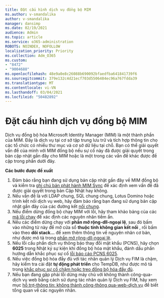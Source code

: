 ```yaml
---
title: Đặt cấu hình dịch vụ đồng bộ MIM
ms.author: v-smandalika
author: v-smandalika
manager: dansimp
ms.date: 02/19/2021
audience: Admin
ms.topic: article
ms.service: o365-administration
ROBOTS: NOINDEX, NOFOLLOW
localization_priority: Priority
ms.collection: Adm_O365
ms.custom:
- "8472"
- "9004688"
ms.openlocfilehash: 48e9a0e8c26088b690092bfaedfba641841739f6
ms.sourcegitcommit: 379e132c4d21ecf703d5506484ec96a767fdda39
ms.translationtype: MT
ms.contentlocale: vi-VN
ms.lasthandoff: 03/04/2021
ms.locfileid: "50482892"
---
```

# <a name="configure-mim-sync-service"></a>Đặt cấu hình dịch vụ đồng bộ MIM

Dịch vụ đồng bộ hóa Microsoft Identity Manager (MIM) là một thành phần của MIM. Đây là dịch vụ tại cơ sở tập trung lưu trữ và tích hợp thông tin cho các tổ chức có nhiều thư mục và cơ sở dữ liệu tại chỗ. Bạn có thể giải quyết vấn đề của mình với MIM đồng bộ nếu sự cố này đã được giải quyết trong bản cập nhật gần đây cho MIM hoặc là một trong các vấn đề khác được đề cập trong phần dưới đây.

**Các bước được đề xuất**

1. Đảm bảo rằng bạn đang sử dụng bản cập nhật gần đây về MIM đồng bộ và kiểm tra [ghi chú bản phát hành MIM Sync](https://docs.microsoft.com/microsoft-identity-manager/reference/version-history) để xác định xem vấn đề đã được giải quyết trong bản Cập Nhật hay không.
2. Nếu vấn đề là với LDAP chung, SQL chung chung, Lotus Domino hoặc trình kết nối dịch vụ web, hãy đảm bảo rằng bạn đang sử dụng bản cập nhật gần đây của các đường kết [nối chung](https://docs.microsoft.com/microsoft-identity-manager/reference/microsoft-identity-manager-2016-connector-version-history).
3. Nếu điểm dừng đồng bộ chạy MIM với lỗi, hãy tham khảo bảng của các [mã lỗi chạy](https://docs.microsoft.com/microsoft-identity-manager/reference/maerrorcodes) để xác định các nguyên nhân tiềm ẩn.
4. Nếu các điểm dừng chạy với **phần mở rộng-dll-ngoại lệ**, sau đó bấm vào những từ này để mở cửa sổ **thuộc tính không gian kết nối** , rồi bấm vào theo **dõi stack...** để xem thêm thông tin về nguyên nhân cơ bản, như được mô tả trong [phần mở rộng-dll-ngoại lệ](https://social.technet.microsoft.com/wiki/contents/articles/7515.fim-troubleshooting-extension-dll-exception.aspx).
5. Nếu lỗi cấu phần dịch vụ thông báo thay đổi mật khẩu (PCNS), hãy chọn **6025** trong Nhật ký sự kiện khi đồng bộ hóa mật khẩu, đánh dấu phần hướng dẫn khắc phục sự cố [lỗi báo cáo PCNS 6025](https://social.technet.microsoft.com/wiki/contents/articles/4159.pcns-troubleshooting-event-id-6025.aspx).
6. Nếu việc đồng bộ hóa đầy đủ với tác nhân quản lý Dịch vụ FIM là chậm, hãy kiểm tra cài đặt **tự động phát triển** cho TempDB, như được mô tả trong [khắc phục sự cố chậm hoặc treo đồng bộ hóa đầy đủ](https://social.technet.microsoft.com/wiki/contents/articles/14713.troubleshooting-fim-performance-slow-or-hanging-full-synchronization.aspx).
7. Nếu bạn đang gặp phải lỗi dừng máy chủ với không thành công-qua-dịch vụ web bằng cách sử dụng tác nhân quản lý Dịch vụ FIM, hãy xem mục [hỗ trợ-thông tin: không thành công-thông qua-web-dịch vụ](https://docs.microsoft.com/archive/blogs/iamsupport/support-info-fimma-failed-creation-via-web-services) để biết tổng quan về các nguyên nhân.

